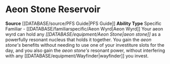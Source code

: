 ﻿---
ability_type: Specific Familiar - Aeon Wyrd
actions: null
frequency: null
id: '41'
name: Aeon Stone Reservoir
rarity: Common
requirement: null
rus_type_level: null
source: '[[DATABASE/source/PFS Guide|PFS Guide]]'
trait: null
type: Familiar Ability

---
# Aeon Stone Reservoir

**Source** [[DATABASE/source/PFS Guide|PFS Guide]]
**Ability Type** Specific Familiar - [[DATABASE/familiarspecific/Aeon Wyrd|Aeon Wyrd]]
Your aeon wyrd can hold any _[[DATABASE/equipment/Aeon Stone|aeon stone]]_ as a powerfully resonant nucleus that holds it together. You gain the _aeon stone's_ benefits without needing to use one of your investiture slots for the day, and you also gain the _aeon stone's_ resonant power, without interfering with any [[DATABASE/equipment/Wayfinder|wayfinder]] you invest.